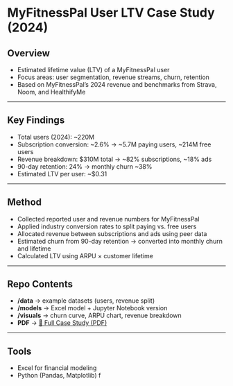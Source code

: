 # MyFitnessPal User LTV Case Study (2024)

## Overview
- Estimated lifetime value (LTV) of a MyFitnessPal user  
- Focus areas: user segmentation, revenue streams, churn, retention  
- Based on MyFitnessPal’s 2024 revenue and benchmarks from Strava, Noom, and HealthifyMe  

---

## Key Findings
- Total users (2024): ~220M  
- Subscription conversion: ~2.6% → ~5.7M paying users, ~214M free users  
- Revenue breakdown: $310M total → ~82% subscriptions, ~18% ads  
- 90-day retention: 24% → monthly churn ~38%  
- Estimated LTV per user: ~$0.31  

---

## Method
- Collected reported user and revenue numbers for MyFitnessPal  
- Applied industry conversion rates to split paying vs. free users  
- Allocated revenue between subscriptions and ads using peer data  
- Estimated churn from 90-day retention → converted into monthly churn and lifetime  
- Calculated LTV using ARPU × customer lifetime  

---

## Repo Contents
- **/data** → example datasets (users, revenue split)  
- **/models** → Excel model + Jupyter Notebook version  
- **/visuals** → churn curve, ARPU chart, revenue breakdown  
- **PDF** → [📄 Full Case Study (PDF)](MyFitnessPal%20Case%20Study.pdf)

---

## Tools
- Excel for financial modeling  
- Python (Pandas, Matplotlib) f
